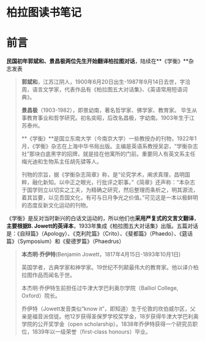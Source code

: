 # 柏拉图读书笔记

# 前言

**民国初年郭斌和、景昌极两位先生开始翻译柏拉图对话**，陆续在**《学衡》**杂志发表

> **郭斌和**，江苏江阴人，1900年6月20日出生-1987年9月14日去世，字洽周，语言文学家，代表作品有《柏拉图五大对话集》、《英语常用短语词典》。
>
> **景昌极**（1903-1982），即景幼南，著名哲学家、佛学家、教育家。 毕生从事教育事业和哲学研究。初名奕昭，后改名昌极，字幼南。1903年生于江苏泰州。
>
> **《学衡》**是国立东南大学（今南京大学）一些教授办的刊物，1922年1月，《学衡》杂志在上海中华书局出版。主编是英语系教授吴宓，“学衡杂志社”那块白底黑字的招牌，就是挂在他寓所的门前。重要同人有英文系主任梅光迪和生物系主任胡先骕等人。
>
> 刊物的宗旨，据《学衡杂志简章》称，是“论究学术，阐求真理，昌明国粹，融化新知。以中正之眼光，行批评之职事。”《简章》还声称：“本杂志于国学则立以切实之工夫，为精确之研究，然后整理而条析之，明其源流，着其旨要，以见吾国文化，有可与日月争光之价值。”可见这是一本以极鲜明的态度反新文化运动的刊物。

《学衡》是反对当时新兴的白话文运动的，所以他们也**采用严复式的文言文翻译**，**主要根据B. Jowett的英译本**，1933年集成《柏拉图五大对话集》出版。五篇对话是：《自辩篇》（Apology）、《克利陀篇》（Crito）、《斐都篇》（Phaedo）、《筵话篇》（Symposium）和《斐德罗篇》（Phaedrus）

> **本杰明·乔伊特**(Benjamin Jowett，1817年4月15日-1893年10月1日)
>
> 英国学者，古典学家和神学家。19世纪不列颠最伟大的教育家。他以译介柏拉图作品而闻名于世。
>
> 本杰明·乔伊特生前担任过牛津大学巴利奥尔学院（Balliol College, Oxford）院长。
>
> 乔伊特（Jowett发音类似“know it”，即知道）生于伦敦的坎伯威尔区，父亲是福音派信徒。他12岁获得圣保罗学校奖学金，18岁获得牛津大学巴利奥学院的公开奖学金（open scholarship）。1838年乔伊特获得一个研究员职位，1839年以一级荣誉（first-class honours）毕业。